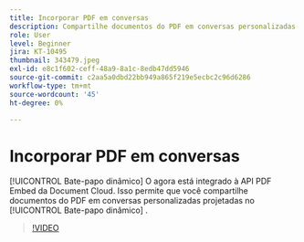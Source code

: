 ```yaml
---
title: Incorporar PDF em conversas
description: Compartilhe documentos do PDF em conversas personalizadas que você projeta no Dynamic Chat.
role: User
level: Beginner
jira: KT-10495
thumbnail: 343479.jpeg
exl-id: e8c1f602-ceff-48a9-8a1c-8edb47dd5946
source-git-commit: c2aa5a0dbd22bb949a865f219e5ecbc2c96d6286
workflow-type: tm+mt
source-wordcount: '45'
ht-degree: 0%

---
```


# Incorporar PDF em conversas

[!UICONTROL Bate-papo dinâmico]  O agora está integrado à API PDF Embed da Document Cloud. Isso permite que você compartilhe documentos do PDF em conversas personalizadas projetadas no [!UICONTROL Bate-papo dinâmico] .

>[!VIDEO](https://video.tv.adobe.com/v/343479/?quality=12&learn=on)
